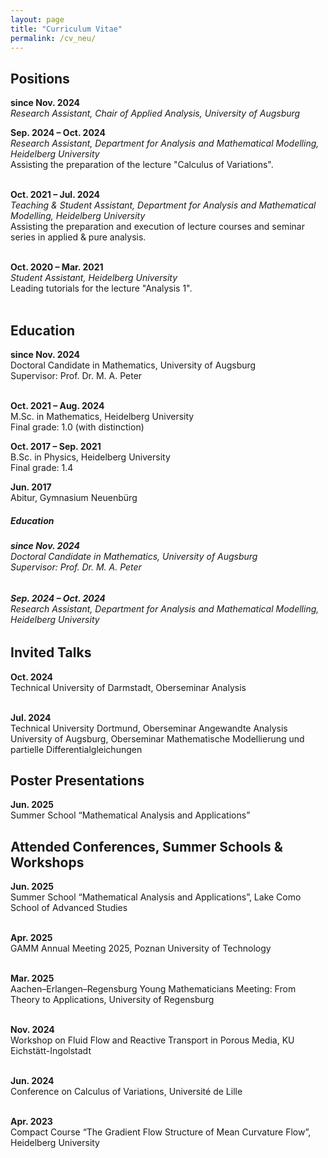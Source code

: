 ```yaml
---
layout: page
title: "Curriculum Vitae"
permalink: /cv_neu/
---
```


<h2>Positions</h2>

<b>since Nov. 2024</b><br>
<em>Research Assistant, Chair of Applied Analysis, University of Augsburg</em><br>

<b>Sep. 2024 – Oct. 2024</b><br>
<em>Research Assistant, Department for Analysis and Mathematical Modelling, Heidelberg University</em><br>
Assisting the preparation of the lecture "Calculus of Variations".<br><br>

<b>Oct. 2021 – Jul. 2024</b><br>
<em>Teaching & Student Assistant, Department for Analysis and Mathematical Modelling, Heidelberg University</em><br>
Assisting the preparation and execution of lecture courses and seminar series in applied & pure analysis.<br><br>

<b>Oct. 2020 – Mar. 2021</b><br>
<em>Student Assistant, Heidelberg University</em><br>
Leading tutorials for the lecture "Analysis 1".<br><br>


<h2>Education</h2>

<b>since Nov. 2024</b><br>
Doctoral Candidate in Mathematics, University of Augsburg<br>
Supervisor: Prof. Dr. M. A. Peter<br><br>

<b>Oct. 2021 – Aug. 2024</b><br>
M.Sc. in Mathematics, Heidelberg University<br>
Final grade: 1.0 (with distinction)<br>

<b>Oct. 2017 – Sep. 2021</b><br>
B.Sc. in Physics, Heidelberg University<br>
Final grade: 1.4<br>

<b>Jun. 2017</b><br>
Abitur, Gymnasium Neuenbürg<br>


<div class="card mt-3 mb-3 p-3">
  <div class="p-3">
    <div class="row">
      <div class="col-12"> 
        <h5 class="font-weight-bold">Education</h5>
        <h6><b>since Nov. 2024</b><br>
        Doctoral Candidate in Mathematics, University of Augsburg<br>
        Supervisor: Prof. Dr. M. A. Peter </h6>
        <h6><b>Sep. 2024 – Oct. 2024</b><br>
        <em>Research Assistant, Department for Analysis and Mathematical Modelling, Heidelberg University</em><br> </h6>
      </div>
    </div>
  </div>
</div>


<h2>Invited Talks</h2>

<b>Oct. 2024</b><br>
Technical University of Darmstadt, Oberseminar Analysis<br><br>

<b>Jul. 2024</b><br>
Technical University Dortmund, Oberseminar Angewandte Analysis<br>
University of Augsburg, Oberseminar Mathematische Modellierung und partielle Differentialgleichungen<br>


<h2>Poster Presentations</h2>

<b>Jun. 2025</b><br>
Summer School “Mathematical Analysis and Applications”<br>


<h2>Attended Conferences, Summer Schools & Workshops</h2>

<b>Jun. 2025</b><br>
Summer School “Mathematical Analysis and Applications”, Lake Como School of Advanced Studies<br><br>

<b>Apr. 2025</b><br>
GAMM Annual Meeting 2025, Poznan University of Technology<br><br>

<b>Mar. 2025</b><br>
Aachen–Erlangen–Regensburg Young Mathematicians Meeting: From Theory to Applications, University of Regensburg<br><br>

<b>Nov. 2024</b><br>
Workshop on Fluid Flow and Reactive Transport in Porous Media, KU Eichstätt-Ingolstadt<br><br>

<b>Jun. 2024</b><br>
Conference on Calculus of Variations, Université de Lille<br><br>

<b>Apr. 2023</b><br>
Compact Course “The Gradient Flow Structure of Mean Curvature Flow”, Heidelberg University<br>
